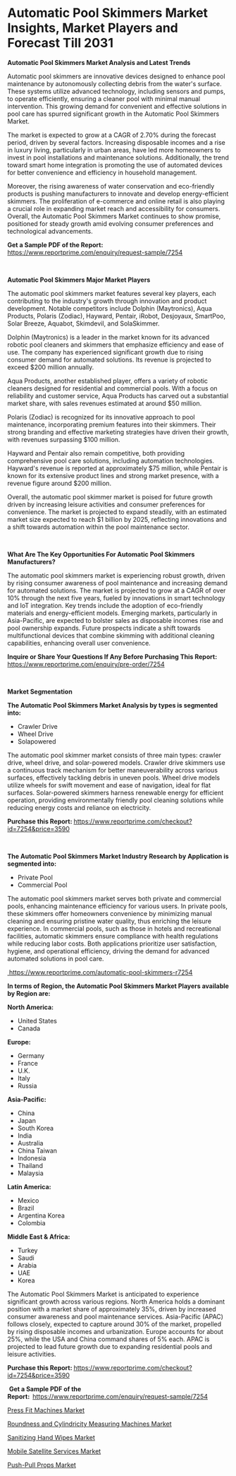 <p><h1>Automatic Pool Skimmers Market Insights, Market Players and Forecast Till 2031</h1></p><p><strong>Automatic Pool Skimmers Market Analysis and Latest Trends</strong></p>
<p><p>Automatic pool skimmers are innovative devices designed to enhance pool maintenance by autonomously collecting debris from the water's surface. These systems utilize advanced technology, including sensors and pumps, to operate efficiently, ensuring a cleaner pool with minimal manual intervention. This growing demand for convenient and effective solutions in pool care has spurred significant growth in the Automatic Pool Skimmers Market.</p><p>The market is expected to grow at a CAGR of 2.70% during the forecast period, driven by several factors. Increasing disposable incomes and a rise in luxury living, particularly in urban areas, have led more homeowners to invest in pool installations and maintenance solutions. Additionally, the trend toward smart home integration is promoting the use of automated devices for better convenience and efficiency in household management.</p><p>Moreover, the rising awareness of water conservation and eco-friendly products is pushing manufacturers to innovate and develop energy-efficient skimmers. The proliferation of e-commerce and online retail is also playing a crucial role in expanding market reach and accessibility for consumers. Overall, the Automatic Pool Skimmers Market continues to show promise, positioned for steady growth amid evolving consumer preferences and technological advancements.</p></p>
<p><strong>Get a Sample PDF of the Report:&nbsp;</strong> <a href="https://www.reportprime.com/enquiry/request-sample/7254">https://www.reportprime.com/enquiry/request-sample/7254</a></p>
<p>&nbsp;</p>
<p><strong>Automatic Pool Skimmers Major Market Players</strong></p>
<p><p>The automatic pool skimmers market features several key players, each contributing to the industry's growth through innovation and product development. Notable competitors include Dolphin (Maytronics), Aqua Products, Polaris (Zodiac), Hayward, Pentair, iRobot, Desjoyaux, SmartPoo, Solar Breeze, Aquabot, Skimdevil, and SolaSkimmer.</p><p>Dolphin (Maytronics) is a leader in the market known for its advanced robotic pool cleaners and skimmers that emphasize efficiency and ease of use. The company has experienced significant growth due to rising consumer demand for automated solutions. Its revenue is projected to exceed $200 million annually.</p><p>Aqua Products, another established player, offers a variety of robotic cleaners designed for residential and commercial pools. With a focus on reliability and customer service, Aqua Products has carved out a substantial market share, with sales revenues estimated at around $50 million.</p><p>Polaris (Zodiac) is recognized for its innovative approach to pool maintenance, incorporating premium features into their skimmers. Their strong branding and effective marketing strategies have driven their growth, with revenues surpassing $100 million. </p><p>Hayward and Pentair also remain competitive, both providing comprehensive pool care solutions, including automation technologies. Hayward's revenue is reported at approximately $75 million, while Pentair is known for its extensive product lines and strong market presence, with a revenue figure around $200 million.</p><p>Overall, the automatic pool skimmer market is poised for future growth driven by increasing leisure activities and consumer preferences for convenience. The market is projected to expand steadily, with an estimated market size expected to reach $1 billion by 2025, reflecting innovations and a shift towards automation within the pool maintenance sector.</p></p>
<p>&nbsp;</p>
<p><strong>What Are The Key Opportunities For Automatic Pool Skimmers Manufacturers?</strong></p>
<p><p>The automatic pool skimmers market is experiencing robust growth, driven by rising consumer awareness of pool maintenance and increasing demand for automated solutions. The market is projected to grow at a CAGR of over 10% through the next five years, fueled by innovations in smart technology and IoT integration. Key trends include the adoption of eco-friendly materials and energy-efficient models. Emerging markets, particularly in Asia-Pacific, are expected to bolster sales as disposable incomes rise and pool ownership expands. Future prospects indicate a shift towards multifunctional devices that combine skimming with additional cleaning capabilities, enhancing overall user convenience.</p></p>
<p><strong>Inquire or Share Your Questions If Any Before Purchasing This Report:</strong> <a href="https://www.reportprime.com/enquiry/pre-order/7254">https://www.reportprime.com/enquiry/pre-order/7254</a></p>
<p>&nbsp;</p>
<p><strong>Market Segmentation</strong></p>
<p><strong>The Automatic Pool Skimmers Market Analysis by types is segmented into:</strong></p>
<p><ul><li>Crawler Drive</li><li>Wheel Drive</li><li>Solapowered</li></ul></p>
<p><p>The automatic pool skimmer market consists of three main types: crawler drive, wheel drive, and solar-powered models. Crawler drive skimmers use a continuous track mechanism for better maneuverability across various surfaces, effectively tackling debris in uneven pools. Wheel drive models utilize wheels for swift movement and ease of navigation, ideal for flat surfaces. Solar-powered skimmers harness renewable energy for efficient operation, providing environmentally friendly pool cleaning solutions while reducing energy costs and reliance on electricity.</p></p>
<p><strong>Purchase this Report:&nbsp;</strong><a href="https://www.reportprime.com/checkout?id=7254&price=3590">https://www.reportprime.com/checkout?id=7254&price=3590</a></p>
<p>&nbsp;</p>
<p><strong>The Automatic Pool Skimmers Market Industry Research by Application is segmented into:</strong></p>
<p><ul><li>Private Pool</li><li>Commercial Pool</li></ul></p>
<p><p>The automatic pool skimmers market serves both private and commercial pools, enhancing maintenance efficiency for various users. In private pools, these skimmers offer homeowners convenience by minimizing manual cleaning and ensuring pristine water quality, thus enriching the leisure experience. In commercial pools, such as those in hotels and recreational facilities, automatic skimmers ensure compliance with health regulations while reducing labor costs. Both applications prioritize user satisfaction, hygiene, and operational efficiency, driving the demand for advanced automated solutions in pool care.</p></p>
<p><a href="https://www.reportprime.com/automatic-pool-skimmers-r7254">&nbsp;https://www.reportprime.com/automatic-pool-skimmers-r7254</a></p>
<p><strong>In terms of Region, the Automatic Pool Skimmers Market Players available by Region are:</strong></p>
<p>
    <p> <strong> North America: </strong>
        <ul>
            <li>United States</li>
            <li>Canada</li>
        </ul>
        </p> 
    <p> <strong> Europe: </strong>
        <ul>
            <li>Germany</li>
            <li>France</li>
            <li>U.K.</li>
            <li>Italy</li>
            <li>Russia</li>
        </ul>
        </p> 
    <p> <strong> Asia-Pacific: </strong>
        <ul>
            <li>China</li>
            <li>Japan</li>
            <li>South Korea</li>
            <li>India</li>
            <li>Australia</li>
            <li>China Taiwan</li>
            <li>Indonesia</li>
            <li>Thailand</li>
            <li>Malaysia</li>
        </ul>
        </p> 
    <p> <strong> Latin America: </strong>
        <ul>
            <li>Mexico</li>
            <li>Brazil</li>
            <li>Argentina Korea</li>
            <li>Colombia</li>
        </ul>
        </p> 
    <p> <strong> Middle East & Africa: </strong>
        <ul>
            <li>Turkey</li>
            <li>Saudi</li>
            <li>Arabia</li>
            <li>UAE</li>
            <li>Korea</li>
        </ul>
    </p>
    </p>
<p><p>The Automatic Pool Skimmers Market is anticipated to experience significant growth across various regions. North America holds a dominant position with a market share of approximately 35%, driven by increased consumer awareness and pool maintenance services. Asia-Pacific (APAC) follows closely, expected to capture around 30% of the market, propelled by rising disposable incomes and urbanization. Europe accounts for about 25%, while the USA and China command shares of 5% each. APAC is projected to lead future growth due to expanding residential pools and leisure activities.</p></p>
<p><strong>Purchase this Report: </strong><a href="https://www.reportprime.com/checkout?id=7254&price=3590">https://www.reportprime.com/checkout?id=7254&price=3590</a></p>
<p>&nbsp;<strong>Get a Sample PDF of the Report:&nbsp;&nbsp;</strong><a href="https://www.reportprime.com/enquiry/request-sample/7254">https://www.reportprime.com/enquiry/request-sample/7254</a></p>
<p><strong></strong></p>
<p><p><a href="https://github.com/RoccoManning/Market-Research-Report-List-6/blob/main/press-fit-machines-market.md">Press Fit Machines Market</a></p><p><a href="https://issuu.com/reportprime-2/docs/roundness-and-cylindricity-measurin_04bc5fc70d2add">Roundness and Cylindricity Measuring Machines Market</a></p><p><a href="https://medium.com/@skylareaver78567/driving-factors-behind-the-sanitizing-hand-wipes-market-trends-applications-and-regional-market-45e1171c901c">Sanitizing Hand Wipes Market</a></p><p><a href="https://www.linkedin.com/pulse/what-emerging-market-trends-mobile-satellite-services-detailed-97dze?trackingId=sr0zf4UpR9akx61JKEiTSg%3D%3D">Mobile Satellite Services Market</a></p><p><a href="https://issuu.com/reportprime-2/docs/push-pull-props-market-size-2030.pp_f920b3eb912e96">Push-Pull Props Market</a></p></p>